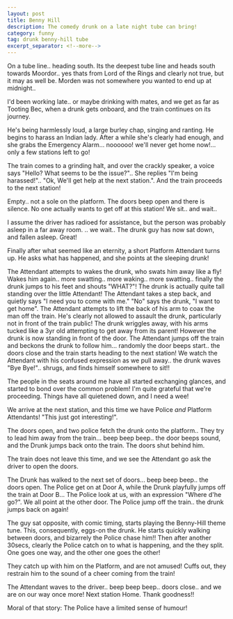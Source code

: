 ```yaml
---
layout: post
title: Benny Hill
description: The comedy drunk on a late night tube can bring!
category: funny
tag: drunk benny-hill tube
excerpt_separator: <!--more-->
---
```


On a tube line.. heading south. Its the deepest tube line and heads south towards Moordor.. yes thats from Lord of the Rings and clearly not true, but it may as well be. Morden was not somewhere you wanted to end up at midnight..

I'd been working late.. or maybe drinking with mates, and we get as far as Tooting Bec, when a drunk gets onboard, and the train continues on its journey.

He's being harmlessly loud, a large burley chap, singing and ranting. He begins to harass an Indian lady. After a while she's clearly had enough, and she grabs the Emergency Alarm... noooooo! we'll never get home now!... only a few stations left to go!

The train comes to a grinding halt, and over the crackly speaker, a voice says "Hello? What seems to be the issue?".. She replies "I'm being harassed!".. "Ok, We'll get help at the next station.". And the train proceeds to the next station!

Empty.. not a sole on the platform. The doors beep open and there is silence. No one actually wants to get off at this station! We sit.. and wait..

I assume the driver has radioed for assistance, but the person was probably asleep in a far away room. .. we wait.. The drunk guy has now sat down, and fallen asleep. Great!

Finally after what seemed like an eternity, a short Platform Attendant turns up. He asks what has happened, and she points at the sleeping drunk!

The Attendant attempts to wakes the drunk, who swats him away like a fly! Wakes him again.. more swatting.. more waking.. more swatting.. finally the drunk jumps to his feet and shouts "WHAT?"! The drunk is actually quite tall standing over the little Attendant! The Attendant takes a step back, and quietly says 
"I need you to come with me."
"No" says the drunk, "I want to get home". The Attendant attempts to lift the back of his arm to coax the man off the train. He's clearly not allowed to assault the drunk, particularly not in front of the train public! The drunk wriggles away, with his arms tucked like a 3yr old attempting to get away from its parent! However the drunk is now standing in front of the door. The Attendant jumps off the train and beckons the drunk to follow him... randomly the door beeps start.. the doors close and the train starts heading to the next station! We watch the Attendant with his confused expression as we pull away.. the drunk waves "Bye Bye!".. shrugs, and finds himself somewhere to sit!!

The people in the seats around me have all started exchanging glances, and started to bond over the common problem! I'm quite grateful that we're proceeding. Things have all quietened down, and I need a wee!

We arrive at the next station, and this time we have Police *and* Platform Attendants! "This just got interesting!".

The doors open, and two police fetch the drunk onto the platform.. They try to lead him away from the train... beep beep beep.. the door beeps sound, and the Drunk jumps back onto the train. The doors shut behind him.

The train does not leave this time, and we see the Attendant go ask the driver to open the doors. 

The Drunk has walked to the next set of doors... beep beep beep.. the doors open. The Police get on at Door A, while the Drunk playfully jumps off the train at Door B...
The Police look at us, with an expression "Where d'he go?". We all point at the other door. The Police jump off the train.. the drunk jumps back on again!

The guy sat opposite, with comic timing, starts playing the Benny-Hill theme tune. This, consequently, eggs-on the drunk. He starts quickly walking between doors, and bizarrely the Police chase him!! Then after another 30secs, clearly the Police catch on to what is happening, and the they split. One goes one way, and the other one goes the other!

They catch up with him on the Platform, and are not amused! Cuffs out, they restrain him to the sound of a cheer coming from the train!

The Attendant waves to the driver.. beep beep beep.. doors close.. and we are on our way once more! Next station Home. Thank goodness!!

Moral of that story: The Police have a limited sense of humour!
